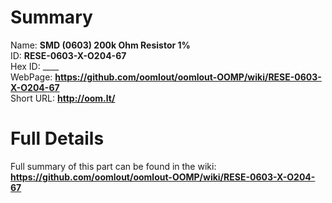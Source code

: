 
Summary
=================
  
Name: __SMD (0603) 200k Ohm Resistor 1%__    
ID: __RESE-0603-X-O204-67__   
Hex ID: ____   
WebPage: __https://github.com/oomlout/oomlout-OOMP/wiki/RESE-0603-X-O204-67__   
Short URL: __http://oom.lt/__   

Full Details
==========================
Full summary of this part can be found in the wiki:   
__https://github.com/oomlout/oomlout-OOMP/wiki/RESE-0603-X-O204-67__    

